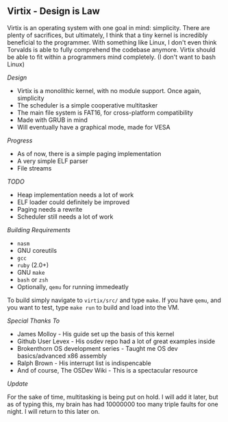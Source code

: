 Virtix - Design is Law
----------------------

Virtix is an operating system with one goal in mind: simplicity. There are plenty of sacrifices, but ultimately, I think that a tiny kernel is incredibly beneficial to the programmer. With something like Linux, I don't even think Torvalds is able to fully comprehend the codebase anymore. Virtix should be able to fit within a programmers mind completely. (I don't want to bash Linux)

_Design_

* Virtix is a monolithic kernel, with no module support. Once again, simplicity
* The scheduler is a simple cooperative multitasker
* The main file system is FAT16, for cross-platform compatibility
* Made with GRUB in mind
* Will eventually have a graphical mode, made for VESA

_Progress_

* As of now, there is a simple paging implementation
* A very simple ELF parser
* File streams

_TODO_

* Heap implementation needs a lot of work
* ELF loader could definitely be improved
* Paging needs a rewrite
* Scheduler still needs a lot of work

_Building Requirements_

* `nasm`
* GNU coreutils
* `gcc`
* `ruby` (2.0+)
* GNU `make`
* `bash` or `zsh`
* Optionally, `qemu` for running immedeatly

To build simply navigate to `virtix/src/` and type `make`. If you have `qemu`, and you want to test, type `make run` to build and load into the VM.

_Special Thanks To_

* James Molloy - His guide set up the basis of this kernel
* Github User Levex - His osdev repo had a lot of great examples inside
* Brokenthorn OS development series - Taught me OS dev basics/advanced x86 assembly
* Ralph Brown - His interrupt list is indispencable
* And of course, The OSDev Wiki - This is a spectacular resource

_Update_

For the sake of time, multitasking is being put on hold. I will add it later, but as of typing this, my brain has had 10000000 too many triple faults for one night. I will return to this later on.
